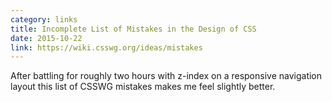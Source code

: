 ```yaml
---
category: links
title: Incomplete List of Mistakes in the Design of CSS
date: 2015-10-22
link: https://wiki.csswg.org/ideas/mistakes
---
```


After battling for roughly two hours with z-index on a responsive navigation layout this list of CSSWG mistakes makes me feel slightly better.
